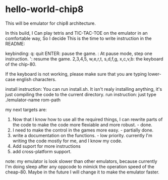 # hello-world-chip8
This will be emulator for chip8 architecture.

In this build, I Can play tetris and TIC-TAC-TOE on the emulator in an comfortable way,
So I decide This is the time to write instruction in the README:


keybinding:
	q:	quit
	ENTER:	pause the game.
	<F5>: 	At pause mode, step one instruction.
	':	resume the game.
	2,3,4,5,
	w,e,r,t,
	s,d,f,g,
	x,c,v,b:	the keyboard of the chip-80.

If the keyboard is not working, please make sure that you are typing lower-case english characters.

install instruction:
	You can run install.sh. It isn't realy installing anything, it's just compiling the code to the current directory.
run instruction:
	just type ./emulator-name rom-path



my next targets are:
1) Now that I know how to use all the required things, I can rewrite parts of the code to make the code more flexiable and more
   robust. - done.
2) I need to make the control in the games more easy. - partially done.
3) write a documentation on the functions. - low priority. currently I'm writing the code mostly for me, and I know my code.
4) Add suport for more instructions
5) add cross-platform support.


note:
	my emulator is look slower than other emulators, because currently I'm doing sleep after any oppcode to mimick the operation speed of the cheap-80.
	Maybe in the future I will change it to make the emulator faster.
